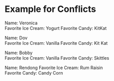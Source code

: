 # Example for Conflicts

Name: Veronica  
Favorite Ice Cream: Yogurt
Favorite Candy: KitKat

Name: Dov  
Favorite Ice Cream: Vanilla
Favorite Candy: Kit Kat

Name: Bobby  
Favorite Ice Cream: Vanilla
Favorite Candy: Skittles

Name: Rendong 
Favorite Ice Cream: Rum Raisin  
Favorite Candy: Candy Corn 